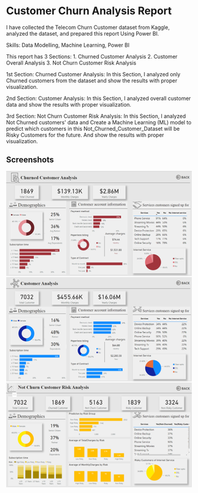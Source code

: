 
# Customer Churn Analysis Report

I have collected the Telecom Churn Customer dataset from Kaggle, analyzed the dataset, and prepared this report Using Power BI. 

Skills: Data Modelling, Machine Learning, Power BI

This report has 3 Sections:  1. Churned Customer Analysis
                             2. Customer Overall Analysis
                             3. Not Churn Customer Risk Analysis

1st Section: Churned Customer Analysis:
In this Section, I analyzed only Churned customers from the dataset and show the results with proper visualization.

2nd Section: Customer Analysis:
In this Section, I analyzed overall customer data and show the results with proper visualization.

3rd Section: Not Churn Customer Risk Analysis:
In this Section,  I analyzed Not Churned customers' data and Create a Machine Learning (ML) model to predict which customers in this Not_Churned_Customer_Dataset will be Risky Customers for the future. And show the results with proper visualization.


  
## Screenshots

![App Screenshot](https://github.com/rohit2026y/Customer-Churn-Analysis-Report-Using-Power-BI/blob/main/P1.png)
![App Screenshot](https://github.com/rohit2026y/Customer-Churn-Analysis-Report-Using-Power-BI/blob/main/p2.png)
![App Screenshot](https://github.com/rohit2026y/Customer-Churn-Analysis-Report-Using-Power-BI/blob/main/p3.png)
